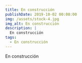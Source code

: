 ```yaml
---
title: En construcción
publishDate: 2019-10-02 00:00:00
img: /assets/stock-4.jpg
img_alt: En construcción
description: |
  En construcción
tags:
  - En construcción
---
```


En construcción
